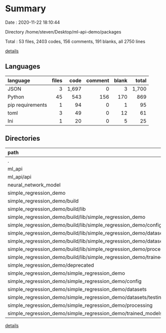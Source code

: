# Summary

Date : 2020-11-22 18:10:44

Directory /home/steven/Desktop/ml-api-demo/packages

Total : 53 files,  2403 codes, 156 comments, 191 blanks, all 2750 lines

[details](details.md)

## Languages
| language | files | code | comment | blank | total |
| :--- | ---: | ---: | ---: | ---: | ---: |
| JSON | 3 | 1,697 | 0 | 3 | 1,700 |
| Python | 45 | 543 | 156 | 170 | 869 |
| pip requirements | 1 | 94 | 0 | 1 | 95 |
| toml | 3 | 49 | 0 | 12 | 61 |
| Ini | 1 | 20 | 0 | 5 | 25 |

## Directories
| path | files | code | comment | blank | total |
| :--- | ---: | ---: | ---: | ---: | ---: |
| . | 53 | 2,403 | 156 | 191 | 2,750 |
| ml_api | 7 | 168 | 3 | 23 | 194 |
| ml_api/api | 4 | 35 | 3 | 14 | 52 |
| neural_network_model | 2 | 414 | 0 | 5 | 419 |
| simple_regression_demo | 44 | 1,821 | 153 | 163 | 2,137 |
| simple_regression_demo/build | 19 | 222 | 66 | 67 | 355 |
| simple_regression_demo/build/lib | 19 | 222 | 66 | 67 | 355 |
| simple_regression_demo/build/lib/simple_regression_demo | 19 | 222 | 66 | 67 | 355 |
| simple_regression_demo/build/lib/simple_regression_demo/config | 3 | 35 | 10 | 13 | 58 |
| simple_regression_demo/build/lib/simple_regression_demo/datasets | 2 | 0 | 0 | 2 | 2 |
| simple_regression_demo/build/lib/simple_regression_demo/datasets/testing | 1 | 0 | 0 | 1 | 1 |
| simple_regression_demo/build/lib/simple_regression_demo/processing | 9 | 115 | 45 | 29 | 189 |
| simple_regression_demo/build/lib/simple_regression_demo/trained_models | 1 | 0 | 0 | 1 | 1 |
| simple_regression_demo/deprecated | 1 | 12 | 0 | 4 | 16 |
| simple_regression_demo/simple_regression_demo | 19 | 222 | 66 | 67 | 355 |
| simple_regression_demo/simple_regression_demo/config | 3 | 35 | 10 | 13 | 58 |
| simple_regression_demo/simple_regression_demo/datasets | 2 | 0 | 0 | 2 | 2 |
| simple_regression_demo/simple_regression_demo/datasets/testing | 1 | 0 | 0 | 1 | 1 |
| simple_regression_demo/simple_regression_demo/processing | 9 | 115 | 45 | 29 | 189 |
| simple_regression_demo/simple_regression_demo/trained_models | 1 | 0 | 0 | 1 | 1 |

[details](details.md)